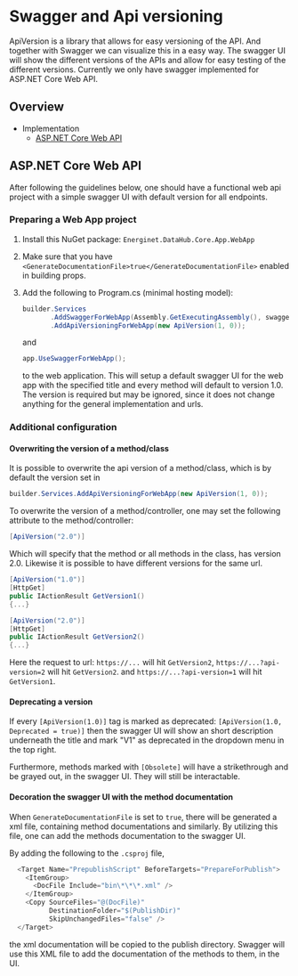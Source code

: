 ﻿# Swagger and Api versioning

ApiVersion is a library that allows for easy versioning of the API.
And together with Swagger we can visualize this in a easy way.
The swagger UI will show the different versions of the APIs and allow for easy testing of the different versions.
Currently we only have swagger implemented for ASP.NET Core Web API.

## Overview

- Implementation
    - [ASP.NET Core Web API](#aspnet-core-web-api)

## ASP.NET Core Web API

After following the guidelines below, one should have a functional web api project with a simple swagger UI with default version for all endpoints.

### Preparing a Web App project

1) Install this NuGet package: `Energinet.DataHub.Core.App.WebApp`

2) Make sure that you have `<GenerateDocumentationFile>true</GenerateDocumentationFile>` enabled in building props.

3) Add the following to Program.cs (minimal hosting model):

    ```cs
    builder.Services
           .AddSwaggerForWebApp(Assembly.GetExecutingAssembly(), swaggerUITitle: $"{Title to dislay in swagger ui}")
           .AddApiVersioningForWebApp(new ApiVersion(1, 0));
    ```

    and

    ```cs
    app.UseSwaggerForWebApp();
    ```

    to the web application.
    This will setup a default swagger UI for the web app with the specified title and every method will default to version 1.0.
    The version is required but may be ignored, since it does not change anything for the general implementation and urls.

### Additional configuration

#### Overwriting the version of a method/class

It is possible to overwrite the api version of a method/class, which is by default the version set in

```csharp
builder.Services.AddApiVersioningForWebApp(new ApiVersion(1, 0));
```

To overwrite the version of a method/controller, one may set the following attribute to the method/controller:

```cs
[ApiVersion("2.0")]
```

Which will specify that the method or all methods in the class, has version 2.0.
Likewise it is possible to have different versions for the same url.

```cs
[ApiVersion("1.0")]
[HttpGet]
public IActionResult GetVersion1()
{...}

[ApiVersion("2.0")]
[HttpGet]
public IActionResult GetVersion2()
{...}
 ```

Here the request to url: `https://...` will hit `GetVersion2`, `https://...?api-version=2` will hit `GetVersion2`.
and `https://...?api-version=1` will hit `GetVersion1`.

#### Deprecating a version

If every `[ApiVersion(1.0)]` tag is marked as deprecated: `[ApiVersion(1.0, Deprecated = true)]` then the swagger UI will
show an short description underneath the title and mark "V1" as deprecated in the dropdown menu in the top right.

Furthermore, methods marked with `[Obsolete]` will have a strikethrough and be grayed out, in the swagger UI.
They will still be interactable.

#### Decoration the swagger UI with the method documentation

When `GenerateDocumentationFile` is set to `true`, there will be generated a xml file,
containing method documentations and similarly.
By utilizing this file, one can add the methods documentation to the swagger UI.

By adding the following to the `.csproj` file,

```csharp
  <Target Name="PrepublishScript" BeforeTargets="PrepareForPublish">
    <ItemGroup>
      <DocFile Include="bin\*\*\*.xml" />
    </ItemGroup>
    <Copy SourceFiles="@(DocFile)"
          DestinationFolder="$(PublishDir)"
          SkipUnchangedFiles="false" />
  </Target>
```

the xml documentation will be copied to the
publish directory. Swagger will use this XML file to add the documentation of the methods to them, in the UI.
